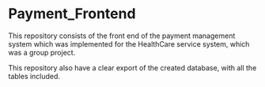 # Payment_Frontend
This repository consists of the front end of the payment management system which was implemented for the HealthCare service system,
which was a group project.

This repository also have a clear export of the created database, with all the tables included. 

